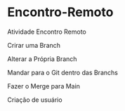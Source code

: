 # Encontro-Remoto
Atividade Encontro Remoto

Crirar uma Branch

Alterar a Própria Branch

Mandar para o Git dentro das Branchs

Fazer o Merge para Main

Criação de usuário